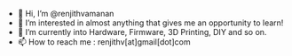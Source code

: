 - 👋 Hi, I’m @renjithvamanan
- 👀 I’m interested in almost anything that gives me an opportunity to learn!
- 🌱 I’m currently into Hardware, Firmware, 3D Printing, DIY and so on. 
- 📫 How to reach me : renjithv[at]gmail[dot]com

<!---
renjithvamanan/renjithvamanan is a ✨ special ✨ repository because its `README.md` (this file) appears on your GitHub profile.
You can click the Preview link to take a look at your changes.
--->
